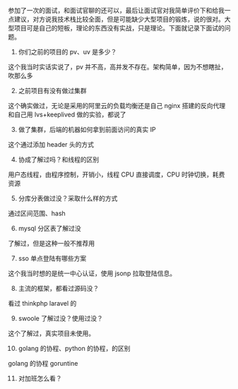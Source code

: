 参加了一次的面试，和面试官聊的还可以，最后让面试官对我简单评价下和给我一点建议，对方说我技术栈比较全面，但是可能缺少大型项目的锻炼，说的很对。大型项目可是自己的短板，理论的东西没有实战，只是理论。下面就记录下面试的问题。



1. 你们之前的项目的 pv、uv 是多少？

这个我当时实话实说了，pv 并不高，高并发不存在。架构简单，因为不想瞎扯，吹那么多

2. 之前项目有没有做过集群

这个确实做过，无论是采用的阿里云的负载均衡还是自己 nginx 搭建的反向代理和自己用 lvs+keeplived 做的实验，都说了

3. 做了集群，后端的机器如何拿到前面访问的真实 IP

这个通过添加 header 头的方式

4. 协成了解过吗？和线程的区别

用户态线程，由程序控制，开销小，线程 CPU 直接调度，CPU 时钟切换，耗费资源

5. 分库分表做过没？采取什么样的方式

通过区间范围、hash

6. mysql 分区表了解过没

了解过，但是这种一般不推荐用

7. sso 单点登陆有哪些方案

这个我当时想的是统一中心认证，使用 jsonp 拉取登陆信息。

8. 主流的框架，都看过源码没？

看过 thinkphp laravel 的

9. swoole 了解过没？使用过没？

这个了解过，真实项目未使用。

10. golang 的协程、python 的协程，的区别

golang 的协程 goruntine

11. 对加班怎么看？